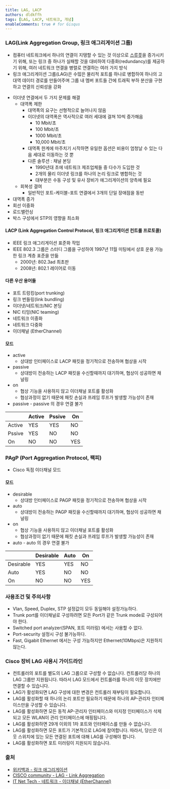 ```yaml
---
title: LAG, LACP
authors: dldkffh
tags: [LAG, LACP, 네트워크, 개념]
enableComments: true # for Gisqus
---
```


### LAG(Link Aggregation Group, 링크 애그리게이션 그룹)

- 컴퓨터 네트워크에서 하나의 연결이 지탱할 수 있는 것 이상으로 [스루풋](https://ko.wikipedia.org/wiki/%EC%8A%A4%EB%A3%A8%ED%92%8B)을 증가시키기 위해, 또는 링크 중 하나가 실패할 것을 대비하여 다중화(redundancy)를 제공하기 위해, 여러 네트워크 연결을 병렬로 연결하는 여러 가지 방식
- 링크 애그리게이션 그룹(LAG)은 수많은 물리적 포트를 하나로 병합하여 하나의 고대역 데이터 경로를 만들어주며 그룹 내 멤버 포트들 간에 트래픽 부하 분산을 구현하고 연결의 신뢰성을 강화
<!--truncate-->
- 이더넷 연결에서 두 가지 문제를 해결
  - 대역폭 제한
    - 대역폭의 요구는 선형적으로 늘어나지 않음
    - 이더넷의 대역폭은 역사적으로 여러 세대에 걸쳐 10씩 증가해음
      - 10 Mbit/초
      - 100 Mbit/초
      - 1000 Mbit/초
      - 10,000 Mbit/초
    - 대역폭 한계에 마주치기 시작하면 유일한 옵션은 비용이 엄청날 수 있는 다음 세대로 이동하는 것 뿐
    - 다른 솔루션 : 채널 본딩
      - 1990년대 초에 네트워크 제조업체들 중 다수가 도입한 것
      - 2개의 물리 이더넷 링크를 하나의 논리 링크로 병합하는 것
      - 대부분은 수동 구성 및 유사 장비가 애그리게이션의 양측에 필요
  - 회복성 결여
    - 일반적인 포트-케이블-포트 연결에서 3개의 단일 장애점을 동반
- 대역폭 증가
- 회선 이중화
- 로드밸런싱
- 박스 구성에서 STP의 영향을 최소화

#### LACP (Link Aggregation Control Protocol, 링크 애그리게이션 컨트롤 프로토콜)

- IEEE 링크 애그리게이션 표준화 작업
- IEEE 802.3 그룹은 스터디 그룹을 구성하여 1997년 11월 미팅에서 상호 운용 가능한 링크 계층 표준을 만듦
  - 2000년: 802.3ad 최초판
  - 2008년: 802.1 레이어로 이동

#### 다른 우산 용어들

- 포트 트렁킹(port trunking)
- 링크 번들링(link bundling)
- 이더넷/네트워크/NIC 본딩
- NIC 티밍(NIC teaming)
- 네트워크 이중화
- 네트워크 다중화
- 이더채널 (EtherChannel)

#### 모드

- active
  - 상대방 인터페이스로 LACP 패킷을 정기적으로 전송하며 협상을 시작
- passive
  - 상대방이 전송하는 LACP 패킷을 수신할때까지 대기하며, 협상이 성공하면 채널링
- on
  - 협상 기능을 사용하지 않고 이더채널 포트를 활성화
  - 협상과정이 없기 때문에 패킷 손실과 프레임 루프가 발생할 가능성이 존재
- passive - passive 의 경우 연결 불가

|        | Active | Pssive | On  |
| ------ | ------ | ------ | --- |
| Active | YES    | YES    | NO  |
| Pssive | YES    | NO     | NO  |
| On     | NO     | NO     | YES |

### PAgP (Port Aggregation Protocol, 팩피)

- Cisco 독점 이더채널 모드

#### 모드

- desirable
  - 상대방 인터페이스로 PAGP 패킷을 정기적으로 전송하며 협상을 시작
- auto
  - 상대방이 전송하는 PAGP 패킷을 수신할때까지 대기하며, 협상이 성공하면 채널링
- on
  - 협상 기능을 사용하지 않고 이더채널 포트를 활성화
  - 협상과정이 없기 때문에 패킷 손실과 프레임 루프가 발생할 가능성이 존재
- auto - auto 의 경우 연결 불가

|           | Desirable | Auto | On  |
| --------- | --------- | ---- | --- |
| Desirable | YES       | YES  | NO  |
| Auto      | YES       | NO   | NO  |
| On        | NO        | NO   | YES |

### 사용조건 및 주의사항

- Vlan, Speed, Duplex, STP 설정값이 모두 동일해야 설정가능하다.
- Trunk port를 이더채널로 구성하려면 모든 Port가 같은 Trunk mode로 구성되어야 한다.
- Switched port analyzer(SPAN, 포트 미러링) 에서는 사용할 수 없다.
- Port-security 설정시 구성 불가능하다.
- Fast, Gigabit Ethernet 에서는 구성 가능하지만 Ethernet(10Mbps)은 지원하지 않는다.

### Cisco 장비 LAG 사용시 가이드라인

- 컨트롤러의 포트를 별도의 LAG 그룹으로 구성할 수 없습니다. 컨트롤러당 하나의 LAG 그룹만 지원됩니다. 따라서 LAG 모드에서 컨트롤러를 하나의 이웃 장치에만 연결할 수 있습니다.
- LAG가 활성화되면 LAG 구성에 대한 변경은 컨트롤러 재부팅이 필요합니다.
- LAG를 활성화할 때 하나의 논리 포트만 필요하기 때문에 하나의 AP-관리자 인터페이스만을 구성할 수 있습니다.
- LAG를 활성화하면 모든 동적 AP-관리자 인터페이스와 미지정 인터페이스가 삭제되고 모든 WLAN이 관리 인터페이스에 매핑됩니다.
- LAG를 활성화하면 29개 이외의 1차 포트와 인터페이스를 만들 수 없습니다.
- LAG를 활성화하면 모든 포트가 기본적으로 LAG에 참여합니다. 따라서, 당신은 이웃 스위치에 있는 모든 연결된 포트에 대해 LAG를 구성해야 합니다.
- LAG를 활성화하면 포트 미러링이 지원되지 않습니다.

### 출처

- [위키백과 - 링크 애그리게이션](https://ko.m.wikipedia.org/wiki/%EB%A7%81%ED%81%AC_%EC%95%A0%EA%B7%B8%EB%A6%AC%EA%B2%8C%EC%9D%B4%EC%85%98)
- [CISCO community - LAG - Link Aggregation](https://community.cisco.com/t5/wireless-mobility-knowledge-base/lag-link-aggregation/ta-p/3128669)
- [IT Net Tech - 네트워크 - 이더채널 (EtherChannel)](https://daengsik.tistory.com/41)
